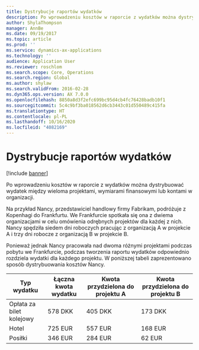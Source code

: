 ```yaml
---
title: Dystrybucje raportów wydatków
description: Po wprowadzeniu kosztów w raporcie z wydatków można dystrybuować wydatek między wieloma projektami, podmiotami prawnymi lub kontami w organizacji.
author: ShylaThompson
manager: AnnBe
ms.date: 09/19/2017
ms.topic: article
ms.prod: ''
ms.service: dynamics-ax-applications
ms.technology: ''
audience: Application User
ms.reviewer: roschlom
ms.search.scope: Core, Operations
ms.search.region: Global
ms.author: shylaw
ms.search.validFrom: 2016-02-28
ms.dyn365.ops.version: AX 7.0.0
ms.openlocfilehash: 8850a8d3f2efc699bc95d4cb4fc76428badb10f1
ms.sourcegitcommit: 5c4c9bf3ba018562d6cb3443c01d550489c415fa
ms.translationtype: HT
ms.contentlocale: pl-PL
ms.lasthandoff: 10/16/2020
ms.locfileid: "4082169"
---
```

# <a name="expense-report-distributions"></a>Dystrybucje raportów wydatków

[!include [banner](../includes/banner.md)]

Po wprowadzeniu kosztów w raporcie z wydatków można dystrybuować wydatek między wieloma projektami, wymiarami finansowymi lub kontami w organizacji.

Na przykład Nancy, przedstawiciel handlowy firmy Fabrikam, podróżuje z Kopenhagi do Frankfurtu. We Frankfurcie spotkała się ona z dwiema organizacjami w celu omówienia odrębnych projektów dla każdej z nich. Nancy spędziła siedem dni roboczych pracując z organizacją A w projekcie A i trzy dni robocze z organizacją B w projekcie B.

Ponieważ jednak Nancy pracowała nad dwoma różnymi projektami podczas pobytu we Frankfurcie, podczas tworzenia raportu wydatków odpowiednio rozdziela wydatki dla każdego projektu. W poniższej tabeli zaprezentowano sposób dystrybuowania kosztów Nancy.


| Typ wydatku | Łączna kwota wydatku|Kwota przydzielona do projektu A| Kwota przydzielona do projektu B |
|--------------|---------------------|-------------------------------|---------------------------------|
|Opłata za bilet kolejowy   |578 DKK              |405 DKK                        |173 DKK                          |
|Hotel         |725 EUR              |557 EUR                        |168 EUR                          |
|Posiłki         |346 EUR              |284 EUR                        |62 EUR                           |

